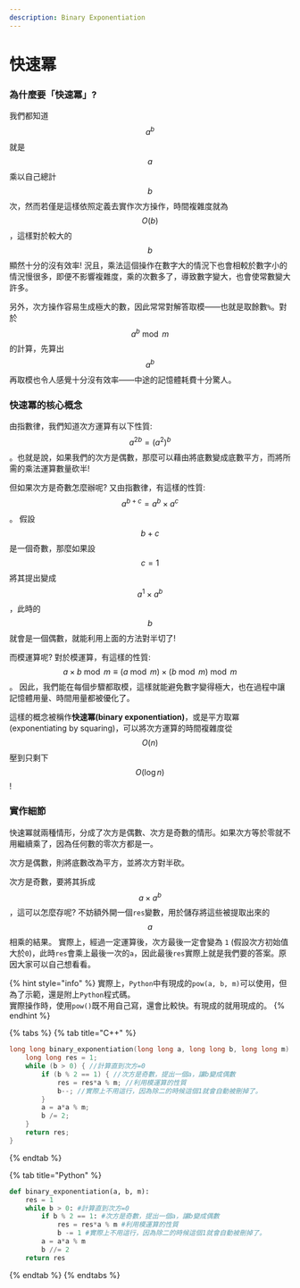 ```yaml
---
description: Binary Exponentiation
---
```


# 快速冪

### 為什麼要「快速冪」?

我們都知道 $$a^b$$ 就是 $$a$$ 乘以自己總計 $$b$$ 次，然而若僅是這樣依照定義去實作次方操作，時間複雜度就為 $$O(b)$$ ，這樣對於較大的 $$b$$ 顯然十分的沒有效率! 
況且，乘法這個操作在數字大的情況下也會相較於數字小的情況慢很多，即便不影響複雜度，乘的次數多了，導致數字變大，也會使常數變大許多。

另外，次方操作容易生成極大的數，因此常常對解答取模——也就是取餘數`%`。對於 $$a^b\bmod m$$ 的計算，先算出 $$a^b$$ 再取模也令人感覺十分沒有效率——中途的記憶體耗費十分驚人。

### 快速冪的核心概念

由指數律，我們知道次方運算有以下性質: $$a^{2b} = (a^2)^b$$ 。也就是說，如果我們的次方是偶數，那麼可以藉由將底數變成底數平方，而將所需的乘法運算數量砍半!

但如果次方是奇數怎麼辦呢? 又由指數律，有這樣的性質: $$a^{b+c} = a^b \times a^c$$ 。
假設 $$b+c$$ 是一個奇數，那麼如果設 $$c = 1$$ 將其提出變成 $$a^1 \times a^b$$ ，此時的 $$b$$ 就會是一個偶數，就能利用上面的方法對半切了!

而模運算呢? 對於模運算，有這樣的性質: $$a \times b \bmod m \equiv (a \bmod m) \times (b \bmod m) \bmod m$$ 。
因此，我們能在每個步驟都取模，這樣就能避免數字變得極大，也在過程中讓記憶體用量、時間用量都被優化了。

這樣的概念被稱作**快速冪(binary exponentiation)**，或是平方取冪(exponentiating by squaring)，可以將次方運算的時間複雜度從 $$O(n)$$ 壓到只剩下 $$O(\log n)$$ !

### 實作細節

快速冪就兩種情形，分成了次方是偶數、次方是奇數的情形。如果次方等於零就不用繼續乘了，因為任何數的零次方都是一。

次方是偶數，則將底數改為平方，並將次方對半砍。

次方是奇數，要將其拆成 $$a \times a^b$$ ，這可以怎麼存呢? 不妨額外開一個`res`變數，用於儲存將這些被提取出來的 $$a$$ 相乘的結果。
實際上，經過一定運算後，次方最後一定會變為 `1` (假設次方初始值大於`0`)，此時`res`會乘上最後一次的`a`，因此最後`res`實際上就是我們要的答案。原因大家可以自己想看看。

{% hint style="info" %}
實際上，`Python`中有現成的`pow(a, b, m)`可以使用，但為了示範，還是附上`Python`程式碼。\
實際操作時，使用`pow()`既不用自己寫，還會比較快。有現成的就用現成的。
{% endhint %}

{% tabs %}
{% tab title="C++" %}
```cpp
long long binary_exponentiation(long long a, long long b, long long m) {
    long long res = 1;
    while (b > 0) { //計算直到次方=0
        if (b % 2 == 1) { //次方是奇數，提出一個a，讓b變成偶數
            res = res*a % m; //利用模運算的性質
            b--; //實際上不用這行，因為除二的時候這個1就會自動被刪掉了。
        }
        a = a*a % m;
        b /= 2;
    }
    return res;
}
```
{% endtab %}

{% tab title="Python" %}
```python
def binary_exponentiation(a, b, m):
    res = 1
    while b > 0: #計算直到次方=0
        if b % 2 == 1: #次方是奇數，提出一個a，讓b變成偶數
            res = res*a % m #利用模運算的性質
            b -= 1 #實際上不用這行，因為除二的時候這個1就會自動被刪掉了。
        a = a*a % m
        b //= 2
    return res
```
{% endtab %}
{% endtabs %}
